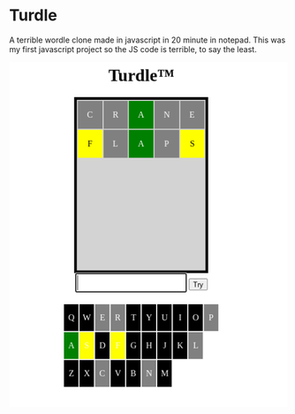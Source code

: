# Turdle
A terrible wordle clone made in javascript in 20 minute in notepad.
This was my first javascript project so the JS code is terrible, to say the least.

![Screenshot](./screenie.png)
